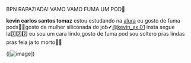 BPN RAPAZIADA! VAMO VAMO FUMA UM POD👺

**kevin carlos santos tomaz**
estou estudando na [alura](https://www.alura.com.br/)
eu gosto de fuma pods🚬💨gosto de mulher siliconada do job✔︎@kevin_xx.01 insta segue la7️⃣7️⃣7️⃣
eu sou um cara lindo,gosto de fuma pod sou soltero pras lindas pras feia ja to morto💍🚫

([![image](https://github.com/user-attachments/assets/d65114e1-94f1-4b6a-ab38-496ac27d7b29)])

